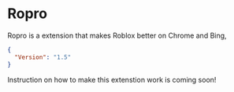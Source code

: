 # Ropro
Ropro is a extension that makes Roblox better on Chrome and Bing, 

```json
{
  "Version": "1.5"
}
```

Instruction on how to make this extenstion work is coming soon!
